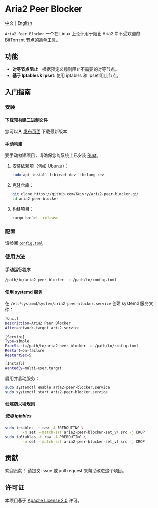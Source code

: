 # Aria2 Peer Blocker

[中文](README_zh.md) | [English](README.md)

`Aria2 Peer Blocker`
一个在 Linux 上设计用于阻止 Aria2 中不受欢迎的 BitTorrent 节点的简单工具。

## 功能

- **对等节点阻止**：根据预定义规则阻止不需要的对等节点。
- **基于 Iptables & Ipset**: 使用 iptables 和 ipset 阻止节点。

## 入门指南

### 安装

#### 下载预构建二进制文件

您可以从 [发布页面](https://github.com/Keivry/aria2-peer-blocker/releases) 下载最新版本

#### 手动构建

要手动构建项目，请确保您的系统上已安装 [Rust](https://www.rust-lang.org/tools/install)。

1. 安装依赖项（例如 Ubuntu）：

   ```bash
   sudo apt install libipset-dev libclang-dev
   ```

1. 克隆仓库：

   ```bash
   git clone https://github.com/Keivry/aria2-peer-blocker.git
   cd aria2-peer-blocker
   ```

1. 构建项目：

   ```bash
   cargo build --release
   ```

### 配置

请参阅 [`config.toml`](config.toml)

### 使用方法

#### 手动运行程序

```bash
/path/to/aria2-peer-blocker -c /path/to/config.toml

```

#### 使用 systemd 服务

在 `/etc/systemd/system/aria2-peer-blocker.service` 创建 systemd 服务文件：

```bash
[Unit]
Description=Aria2 Peer Blocker
After=network.target aria2.service

[Service]
Type=simple
ExecStart=/path/to/aria2-peer-blocker -c /path/to/config.toml
Restart=on-failure
RestartSec=5

[Install]
WantedBy=multi-user.target
```

启用并启动服务：

```bash
sudo systemctl enable aria2-peer-blocker.service
sudo systemctl start aria2-peer-blocker.service
```

#### 创建防火墙规则

##### 使用 iptables

```bash
sudo iptables -t raw -A PREROUTING \
        -m set --match-set aria2-peer-blocker-set_v4 src -j DROP
sudo ip6tables -t raw -A PREROUTING \
        -m set --match-set aria2-peer-blocker-set_v6 src -j DROP
```

## 贡献

欢迎贡献！
请提交 issue 或 pull request 来帮助改进这个项目。

## 许可证

本项目基于 [Apache License 2.0](LICENSE) 许可。
